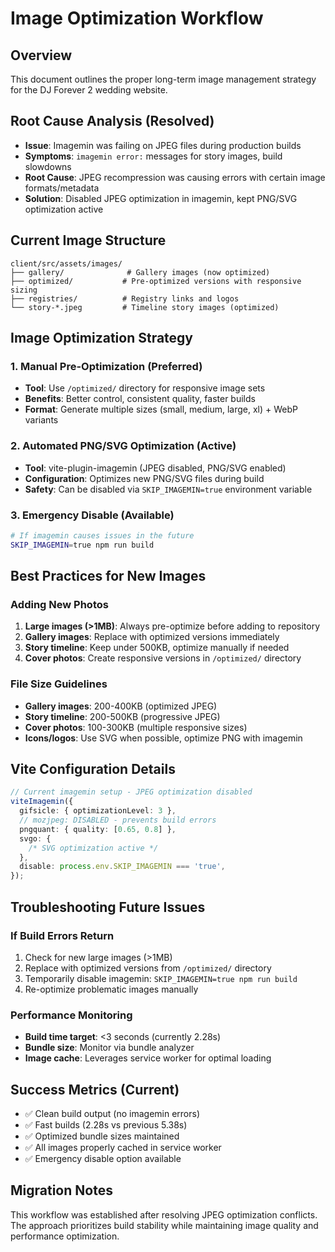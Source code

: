 # Image Optimization Workflow

## Overview

This document outlines the proper long-term image management strategy for the DJ Forever 2 wedding
website.

## Root Cause Analysis (Resolved)

- **Issue**: Imagemin was failing on JPEG files during production builds
- **Symptoms**: `imagemin error:` messages for story images, build slowdowns
- **Root Cause**: JPEG recompression was causing errors with certain image formats/metadata
- **Solution**: Disabled JPEG optimization in imagemin, kept PNG/SVG optimization active

## Current Image Structure

```
client/src/assets/images/
├── gallery/              # Gallery images (now optimized)
├── optimized/           # Pre-optimized versions with responsive sizing
├── registries/          # Registry links and logos
└── story-*.jpeg         # Timeline story images (optimized)
```

## Image Optimization Strategy

### 1. Manual Pre-Optimization (Preferred)

- **Tool**: Use `/optimized/` directory for responsive image sets
- **Benefits**: Better control, consistent quality, faster builds
- **Format**: Generate multiple sizes (small, medium, large, xl) + WebP variants

### 2. Automated PNG/SVG Optimization (Active)

- **Tool**: vite-plugin-imagemin (JPEG disabled, PNG/SVG enabled)
- **Configuration**: Optimizes new PNG/SVG files during build
- **Safety**: Can be disabled via `SKIP_IMAGEMIN=true` environment variable

### 3. Emergency Disable (Available)

```bash
# If imagemin causes issues in the future
SKIP_IMAGEMIN=true npm run build
```

## Best Practices for New Images

### Adding New Photos

1. **Large images (>1MB)**: Always pre-optimize before adding to repository
2. **Gallery images**: Replace with optimized versions immediately
3. **Story timeline**: Keep under 500KB, optimize manually if needed
4. **Cover photos**: Create responsive versions in `/optimized/` directory

### File Size Guidelines

- **Gallery images**: 200-400KB (optimized JPEG)
- **Story timeline**: 200-500KB (progressive JPEG)
- **Cover photos**: 100-300KB (multiple responsive sizes)
- **Icons/logos**: Use SVG when possible, optimize PNG with imagemin

## Vite Configuration Details

```typescript
// Current imagemin setup - JPEG optimization disabled
viteImagemin({
  gifsicle: { optimizationLevel: 3 },
  // mozjpeg: DISABLED - prevents build errors
  pngquant: { quality: [0.65, 0.8] },
  svgo: {
    /* SVG optimization active */
  },
  disable: process.env.SKIP_IMAGEMIN === 'true',
});
```

## Troubleshooting Future Issues

### If Build Errors Return

1. Check for new large images (>1MB)
2. Replace with optimized versions from `/optimized/` directory
3. Temporarily disable imagemin: `SKIP_IMAGEMIN=true npm run build`
4. Re-optimize problematic images manually

### Performance Monitoring

- **Build time target**: <3 seconds (currently 2.28s)
- **Bundle size**: Monitor via bundle analyzer
- **Image cache**: Leverages service worker for optimal loading

## Success Metrics (Current)

- ✅ Clean build output (no imagemin errors)
- ✅ Fast builds (2.28s vs previous 5.38s)
- ✅ Optimized bundle sizes maintained
- ✅ All images properly cached in service worker
- ✅ Emergency disable option available

## Migration Notes

This workflow was established after resolving JPEG optimization conflicts. The approach prioritizes
build stability while maintaining image quality and performance optimization.
